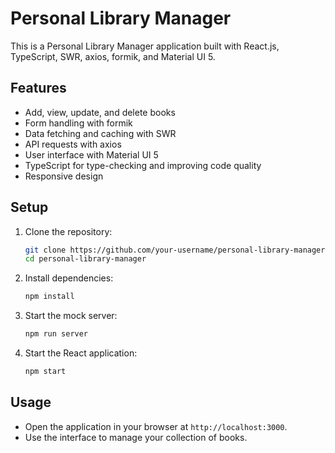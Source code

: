 # Personal Library Manager

This is a Personal Library Manager application built with React.js, TypeScript, SWR, axios, formik, and Material UI 5.

## Features

- Add, view, update, and delete books
- Form handling with formik
- Data fetching and caching with SWR
- API requests with axios
- User interface with Material UI 5
- TypeScript for type-checking and improving code quality
- Responsive design

## Setup

1. Clone the repository:
    ```bash
    git clone https://github.com/your-username/personal-library-manager.git
    cd personal-library-manager
    ```

2. Install dependencies:
    ```bash
    npm install
    ```

3. Start the mock server:
    ```bash
    npm run server
    ```

4. Start the React application:
    ```bash
    npm start
    ```

## Usage

- Open the application in your browser at `http://localhost:3000`.
- Use the interface to manage your collection of books.

